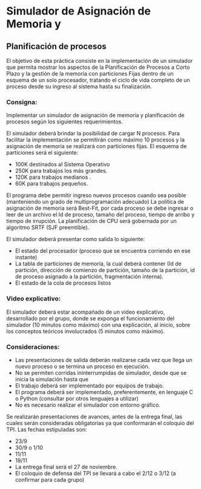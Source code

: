 # Simulador de Asignación de Memoria y

## Planificación de procesos

El objetivo de esta práctica consiste en la implementación de un simulador que permita mostrar 
los aspectos de la Planificación de Procesos a Corto Plazo y la gestión de la memoria con 
particiones Fijas dentro de un esquema de un solo procesador, tratando el ciclo de vida 
completo de un proceso desde su ingreso al sistema hasta su finalización.

### Consigna:
Implementar un simulador de asignación de memoria y planificación de procesos según los 
siguientes requerimientos.

El simulador deberá brindar la posibilidad de cargar N procesos. Para facilitar la implementación
se permitirán como máximo 10 procesos y la asignación de memoria se realizará con 
particiones fijas. El esquema de particiones será el siguiente:

* 100K destinados al Sistema Operativo
* 250K para trabajos los más grandes.
* 120K para trabajos medianos .
* 60K para trabajos pequeños.

El programa debe permitir ingreso nuevos procesos cuando sea posible (manteniendo un grado 
de multiprogramación adecuado) La política de asignación de memoria será Best-Fit, por cada 
proceso se debe ingresar o leer de un archivo el Id de proceso, tamaño del proceso, tiempo de 
arribo y tiempo de irrupción. La planificación de CPU será gobernada por un algoritmo SRTF 
(SJF preemtible).

El simulador deberá presentar como salida lo siguiente: 
* El estado del procesador (proceso que se encuentra corriendo en ese instante)
* La tabla de particiones de memoria, la cual deberá contener (Id de partición, dirección de comienzo
de partición, tamaño de la partición, id de proceso asignado a la partición, fragmentación interna). 
* El estado de la cola de procesos listos

### Video explicativo:
El simulador deberá estar acompañado de un video explicativo, desarrollado por el grupo, donde se 
exponga el funcionamiento del simulador (10 minutos como máximo) con una explicación, al inicio, 
sobre los conceptos teóricos involucrados (5 minutos como máximo). 

### Consideraciones:
* Las presentaciones de salida deberán realizarse cada vez que llega un nuevo proceso o se termina
un proceso en ejecución. 
* No se permiten corridas ininterrumpidas de simulador, desde que se inicia la simulación hasta que
* El trabajo deberá ser implementado por equipos de trabajo.
* El programa deberá ser implementado, preferentemente, en lenguaje C o Python (consultar por 
otros lenguajes a utilizar)
* No es necesario realizar el simulador con entorno gráfico.

Se realizarán presentaciones de avances, antes de la entrega final, las cuales serán consideradas
obligatorias ya que conformarán el coloquio del TPI. Las fechas estipuladas son:
- 23/9
- 30/9 o 1/10
- 11/11
- 19/11
- La entrega final será el 27 de noviembre.
- El coloquio de defensa del TPI se llevará a cabo el 2/12 o 3/12 (a confirmar para cada grupo)